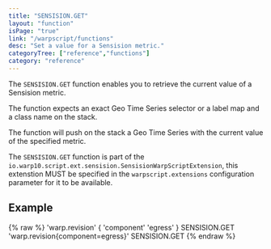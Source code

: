 ```yaml
---
title: "SENSISION.GET"
layout: "function"
isPage: "true"
link: "/warpscript/functions"
desc: "Set a value for a Sensision metric."
categoryTree: ["reference","functions"]
category: "reference"
---
```

 
The `SENSISION.GET` function enables you to retrieve the current value of a Sensision metric.

The function expects an exact Geo Time Series selector or a label map and a class name on the stack.

The function will push on the stack a Geo Time Series with the current value of the specified metric.

The `SENSISION.GET` function is part of the `io.warp10.script.ext.sensision.SensisionWarpScriptExtension`, this extenstion MUST be specified in the `warpscript.extensions` configuration parameter for it to be available.

## Example ##

{% raw %}
<warp10-warpscript-widget backend="{{backend}}"  exec-endpoint="{{execEndpoint}}">
'warp.revision' { 'component' 'egress' } SENSISION.GET
'warp.revision{component=egress}' SENSISION.GET
</warp10-warpscript-widget>
{% endraw %}        
